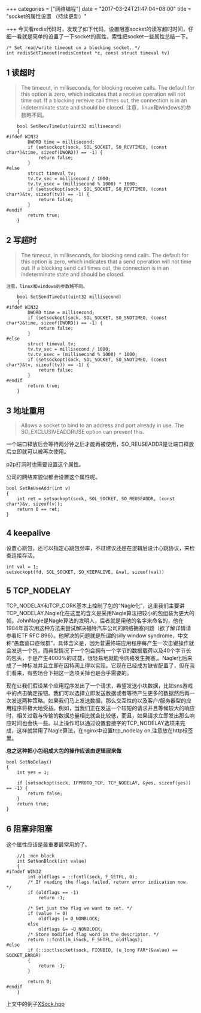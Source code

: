 +++
categories = ["网络编程"]
date = "2017-03-24T21:47:04+08:00"
title = "socket的属性设置 （持续更新）"

+++
今天看redis代码时，发现了如下代码，设置阻塞socket的读写超时时间，仔细一看就是简单的设置了一下socket的属性，索性把socket一些属性总结一下。

	/* Set read/write timeout on a blocking socket. */
	int redisSetTimeout(redisContext *c, const struct timeval tv)
<!--more-->
## 1 读超时

>The timeout, in milliseconds, for blocking receive calls. The default for this option is zero, which indicates that a receive operation will not time out. If a blocking receive call times out, the connection is in an indeterminate state and should be closed.
	注意，linux和windows的参数略不同。
	
		bool SetRecvTimeOut(uint32 millisecond)
		{
	#ifdef WIN32
			DWORD time = millisecond;
			if (setsockopt(sock, SOL_SOCKET, SO_RCVTIMEO, (const char*)&time, sizeof(DWORD)) == -1) {
				return false;
			}
	#else
			struct timeval tv;
			tv.tv_sec = millisecond / 1000;
			tv.tv_usec = (millisecond % 1000) * 1000;
			if (setsockopt(sock, SOL_SOCKET, SO_RCVTIMEO, (const char*)&tv, sizeof(tv)) == -1) {
				return false;
			}
	#endif
			return true;
		}
## 2 写超时

>The timeout, in milliseconds, for blocking send calls. The default for this option is zero, which indicates that a send operation will not time out. If a blocking send call times out, the connection is in an indeterminate state and should be closed.

	注意，linux和windows的参数略不同。

		bool SetSendTimeOut(uint32 millisecond)
		{
	#ifdef WIN32
			DWORD time = millisecond;
			if (setsockopt(sock, SOL_SOCKET, SO_SNDTIMEO, (const char*)&time, sizeof(DWORD)) == -1) {
				return false;
			}
	#else
			struct timeval tv;
			tv.tv_sec = millisecond / 1000;
			tv.tv_usec = (millisecond % 1000) * 1000;
			if (setsockopt(sock, SOL_SOCKET, SO_SNDTIMEO, (const char*)&tv, sizeof(tv)) == -1) {
				return false;
			}
	#endif
			return true;
		}
	
## 3 地址重用

>Allows a socket to bind to an address and port already in use. The SO_EXCLUSIVEADDRUSE option can prevent this.

一个端口释放后会等待两分钟之后才能再被使用，SO_REUSEADDR是让端口释放后立即就可以被再次使用。

p2p打洞时也需要设置这个属性。

公司的网络库貌似都会设置这个属性呢。

	bool SetReUseAddr(int v)
	{
		int ret = setsockopt(sock, SOL_SOCKET, SO_REUSEADDR, (const char*)&v, sizeof(v));
		return 0 == ret;
	}
	
## 4 keepalive
	
设置心跳包，还可以指定心跳包频率，不过建议还是在逻辑层设计心跳协议，来检查连接存活。

	int val = 1;
	setsockopt(fd, SOL_SOCKET, SO_KEEPALIVE, &val, sizeof(val))
	
## 5 TCP_NODELAY

TCP_NODELAY和TCP_CORK基本上控制了包的“Nagle化”，这里我们主要讲TCP_NODELAY.Nagle化在这里的含义是采用Nagle算法把较小的包组装为更大的帧。JohnNagle是Nagle算法的发明人，后者就是用他的名字来命名的，他在1984年首次用这种方法来尝试解决福特汽车公司的网络拥塞问题（欲了解详情请参看IETF RFC 896）。他解决的问题就是所谓的silly window syndrome，中文称“愚蠢窗口症候群”，具体含义是，因为普遍终端应用程序每产生一次击键操作就会发送一个包，而典型情况下一个包会拥有一个字节的数据载荷以及40个字节长的包头，于是产生4000%的过载，很轻易地就能令网络发生拥塞,。Nagle化后来成了一种标准并且立即在因特网上得以实现。它现在已经成为缺省配置了，但在我们看来，有些场合下把这一选项关掉也是合乎需要的。 

现在让我们假设某个应用程序发出了一个请求，希望发送小块数据，比如sns游戏中的点击确定按钮。我们可以选择立即发送数据或者等待产生更多的数据然后再一次发送两种策略。如果我们马上发送数据，那么交互性的以及客户/服务器型的应用程序将极大地受益。例如，当我们正在发送一个较短的请求并且等候较大的响应时，相关过载与传输的数据总量相比就会比较低，而且，如果请求立即发出那么响应时间也会快一些。以上操作可以通过设置套接字的TCP_NODELAY选项来完成，这样就禁用了Nagle算法，在nginx中设置tcp_nodelay on,注意放在http标签里。
	  

**总之这种把小包组成大包的操作应该由逻辑层来做**

	bool SetNoDelay()
	{
		int yes = 1;

		if (setsockopt(sock, IPPROTO_TCP, TCP_NODELAY, &yes, sizeof(yes)) == -1) {
			return false;
		}
		return true;
	}


## 6 阻塞非阻塞

这个属性应该是最重要最常用的了。

		//1 :non block
		int SetNonBlock(int value)
		{
	#ifndef WIN32
			int oldflags = ::fcntl(sock, F_GETFL, 0);
			/* If reading the flags failed, return error indication now. */
			if (oldflags == -1)
				return -1;

			/* Set just the flag we want to set. */
			if (value != 0)
				oldflags |= O_NONBLOCK;
			else
				oldflags &= ~O_NONBLOCK;
			/* Store modified flag word in the descriptor. */
			return ::fcntl(m_iSock, F_SETFL, oldflags);
	#else
			if (::ioctlsocket(sock, FIONBIO, (u_long FAR*)&value) == SOCKET_ERROR)
			{
				return -1;
			}

			return 0;
	#endif
		}
	
	
上文中的例子[XSock.hpp](https://github.com/xjp342023125/Code/blob/master/common/XSock.hpp)